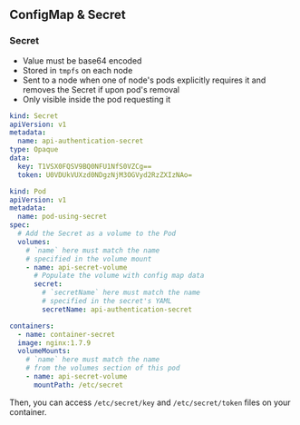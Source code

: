 ## ConfigMap & Secret


### Secret

- Value must be base64 encoded
- Stored in `tmpfs` on each node
- Sent to a node when one of node's pods explicitly requires it and removes the Secret if upon pod's removal
- Only visible inside the pod requesting it

```yaml
kind: Secret
apiVersion: v1
metadata:
  name: api-authentication-secret
type: Opaque
data:
  key: T1VSX0FQSV9BQ0NFU1NfS0VZCg==
  token: U0VDUkVUXzd0NDgzNjM3OGVyd2RzZXIzNAo=
```

```yaml
kind: Pod
apiVersion: v1
metadata:
  name: pod-using-secret
spec:
  # Add the Secret as a volume to the Pod
  volumes:
    # `name` here must match the name
    # specified in the volume mount
    - name: api-secret-volume
      # Populate the volume with config map data
      secret:
        # `secretName` here must match the name
        # specified in the secret's YAML
        secretName: api-authentication-secret

containers:
  - name: container-secret
  image: nginx:1.7.9
  volumeMounts:
    # `name` here must match the name
    # from the volumes section of this pod
    - name: api-secret-volume
      mountPath: /etc/secret
```

Then, you can access `/etc/secret/key` and `/etc/secret/token` files on your container.
